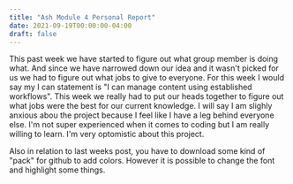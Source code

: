 ```yaml
---
title: "Ash Module 4 Personal Report"
date: 2021-09-19T00:00:00-04:00
draft: false
---
```


This past week we have started to figure out what group member is doing what. And since we have narrowed down our idea and it wasn't picked for us we had to figure out what jobs to give to everyone. For this week I would say my I can statement is "I can manage content using established workflows". This week we really had to put our heads together to figure out what jobs were the best for our current knowledge. I will say I am slighly anxious abou the project because I feel like I have a leg behind everyone else. I'm not super experienced when it comes to coding but I am really willing to learn. I'm very optomistic about this project.

Also in relation to last weeks post, you have to download some kind of "pack" for github to add colors. However it is possible to change the font and highlight some things. 
